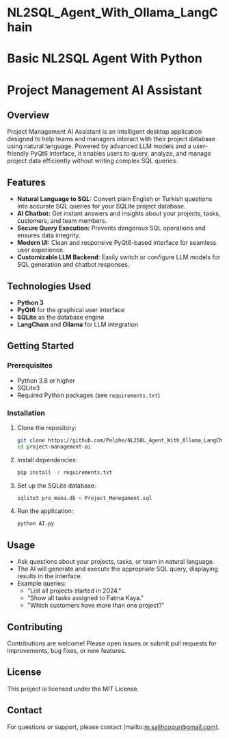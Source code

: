 # NL2SQL_Agent_With_Ollama_LangChain
Basic NL2SQL Agent With Python
=======
# Project Management AI Assistant

## Overview

Project Management AI Assistant is an intelligent desktop application designed to help teams and managers interact with their project database using natural language. Powered by advanced LLM models and a user-friendly PyQt6 interface, it enables users to query, analyze, and manage project data efficiently without writing complex SQL queries.

## Features

- **Natural Language to SQL:** Convert plain English or Turkish questions into accurate SQL queries for your SQLite project database.
- **AI Chatbot:** Get instant answers and insights about your projects, tasks, customers, and team members.
- **Secure Query Execution:** Prevents dangerous SQL operations and ensures data integrity.
- **Modern UI:** Clean and responsive PyQt6-based interface for seamless user experience.
- **Customizable LLM Backend:** Easily switch or configure LLM models for SQL generation and chatbot responses.

## Technologies Used

- **Python 3**
- **PyQt6** for the graphical user interface
- **SQLite** as the database engine
- **LangChain** and **Ollama** for LLM integration

## Getting Started

### Prerequisites

- Python 3.8 or higher
- SQLite3
- Required Python packages (see `requirements.txt`)

### Installation

1. Clone the repository:
    ```sh
    git clone https://github.com/Pelphe/NL2SQL_Agent_With_Ollama_LangChain.git
    cd project-management-ai
    ```

2. Install dependencies:
    ```sh
    pip install -r requirements.txt
    ```

3. Set up the SQLite database:
    ```sh
    sqlite3 pro_mana.db < Project_Menegament.sql
    ```

4. Run the application:
    ```sh
    python AI.py
    ```

## Usage

- Ask questions about your projects, tasks, or team in natural language.
- The AI will generate and execute the appropriate SQL query, displaying results in the interface.
- Example queries:
    - "List all projects started in 2024."
    - "Show all tasks assigned to Fatma Kaya."
    - "Which customers have more than one project?"

## Contributing

Contributions are welcome! Please open issues or submit pull requests for improvements, bug fixes, or new features.

## License

This project is licensed under the MIT License.

## Contact

For questions or support, please contact (mailto:m.salihcopur@gmail.com).
